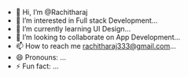 - 👋 Hi, I’m @Rachitharaj
- 👀 I’m interested in Full stack Development...
- 🌱 I’m currently learning UI Design...
- 💞️ I’m looking to collaborate on App Development...
- 📫 How to reach me rachitharaj333@gmail.com...
- 😄 Pronouns: ...
- ⚡ Fun fact: ...

<!---
Rachitharaj/Rachitharaj is a ✨ special ✨ repository because its `README.md` (this file) appears on your GitHub profile.
You can click the Preview link to take a look at your changes.
--->
